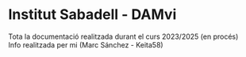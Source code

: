 # Institut Sabadell - DAMvi
Tota la documentació realitzada durant el curs 2023/2025 (en procés)\
Info realitzada per mi (Marc Sánchez - Keita58)
